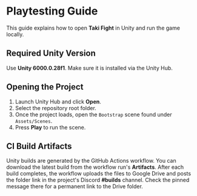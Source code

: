 # Playtesting Guide

This guide explains how to open **Taki Fight** in Unity and run the game locally.

## Required Unity Version

Use **Unity 6000.0.28f1**. Make sure it is installed via the Unity Hub.

## Opening the Project

1. Launch Unity Hub and click **Open**.
2. Select the repository root folder.
3. Once the project loads, open the `Bootstrap` scene found under `Assets/Scenes`.
4. Press **Play** to run the scene.

## CI Build Artifacts

Unity builds are generated by the GitHub Actions workflow. You can download the
latest build from the workflow run's **Artifacts**. After each build completes,
the workflow uploads the files to Google Drive and posts the folder link in the
project's Discord **#builds** channel. Check the pinned message there for a
permanent link to the Drive folder.

